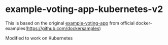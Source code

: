 # example-voting-app-kubernetes-v2

This is based on the original [example-voting-app](https://github.com/dockersamples/example-voting-app) from official docker-examples(https://github.com/dockersamples)

Modified to work on Kubernetes